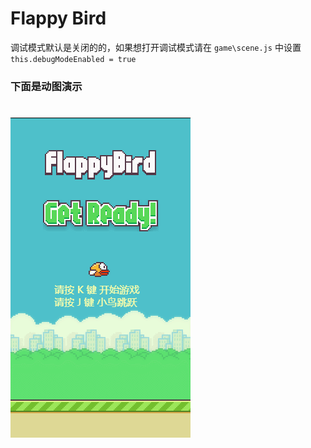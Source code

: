 # Flappy Bird

调试模式默认是关闭的的，如果想打开调试模式请在 `game\scene.js` 中设置 `this.debugModeEnabled = true`

### 下面是动图演示

![demo](demo.gif)
=======
